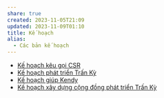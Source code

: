```yaml
---
share: true
created: 2023-11-05T21:09
updated: 2023-11-09T01:10
title: Kế hoạch
alias:
  - Các bản kế hoạch
---
```


- [Kế hoạch kêu gọi CSR](./K%E1%BA%BF%20ho%E1%BA%A1ch%20k%C3%AAu%20g%E1%BB%8Di%20CSR.md)
- [Kế hoạch phát triển Trấn Kỳ](./K%E1%BA%BF%20ho%E1%BA%A1ch%20ph%C3%A1t%20tri%E1%BB%83n%20Tr%E1%BA%A5n%20K%E1%BB%B3.md)
- [Kế hoạch giúp Kendy](./K%E1%BA%BF%20ho%E1%BA%A1ch%20gi%C3%BAp%20Kendy.md)
- [Kế hoạch xây dựng cộng đồng phát triển Trấn Kỳ](./K%E1%BA%BF%20ho%E1%BA%A1ch%20x%C3%A2y%20d%E1%BB%B1ng%20c%E1%BB%99ng%20%C4%91%E1%BB%93ng%20ph%C3%A1t%20tri%E1%BB%83n%20Tr%E1%BA%A5n%20K%E1%BB%B3.md)
